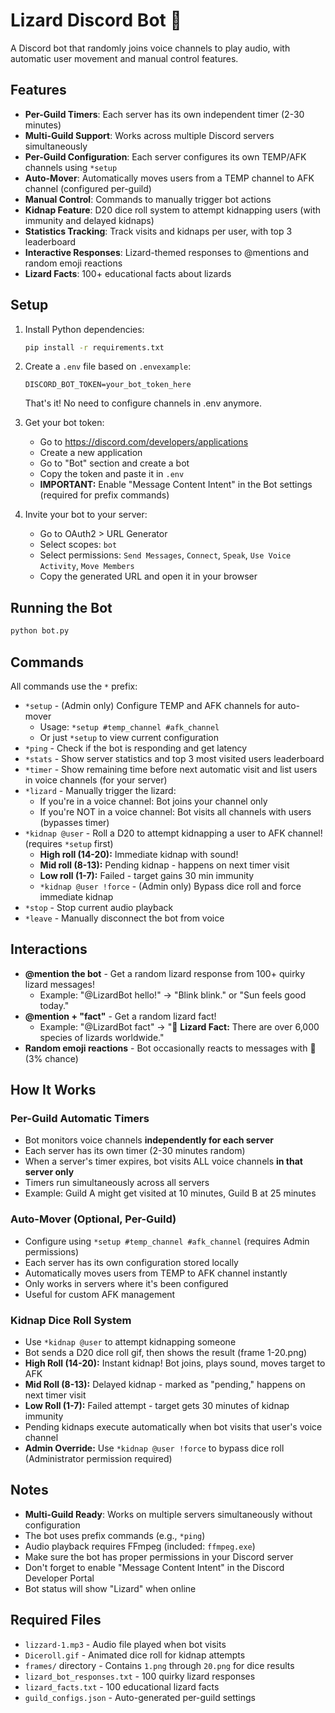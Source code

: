 # Lizard Discord Bot 🦎

A Discord bot that randomly joins voice channels to play audio, with automatic user movement and manual control features.

## Features

- **Per-Guild Timers**: Each server has its own independent timer (2-30 minutes)
- **Multi-Guild Support**: Works across multiple Discord servers simultaneously
- **Per-Guild Configuration**: Each server configures its own TEMP/AFK channels using `*setup`
- **Auto-Mover**: Automatically moves users from a TEMP channel to AFK channel (configured per-guild)
- **Manual Control**: Commands to manually trigger bot actions
- **Kidnap Feature**: D20 dice roll system to attempt kidnapping users (with immunity and delayed kidnaps)
- **Statistics Tracking**: Track visits and kidnaps per user, with top 3 leaderboard
- **Interactive Responses**: Lizard-themed responses to @mentions and random emoji reactions
- **Lizard Facts**: 100+ educational facts about lizards

## Setup

1. Install Python dependencies:
   ```bash
   pip install -r requirements.txt
   ```

2. Create a `.env` file based on `.envexample`:
   ```
   DISCORD_BOT_TOKEN=your_bot_token_here
   ```
   That's it! No need to configure channels in .env anymore.

3. Get your bot token:
   - Go to https://discord.com/developers/applications
   - Create a new application
   - Go to "Bot" section and create a bot
   - Copy the token and paste it in `.env`
   - **IMPORTANT:** Enable "Message Content Intent" in the Bot settings (required for prefix commands)

4. Invite your bot to your server:
   - Go to OAuth2 > URL Generator
   - Select scopes: `bot`
   - Select permissions: `Send Messages`, `Connect`, `Speak`, `Use Voice Activity`, `Move Members`
   - Copy the generated URL and open it in your browser

## Running the Bot

```bash
python bot.py
```

## Commands

All commands use the `*` prefix:

- `*setup` - (Admin only) Configure TEMP and AFK channels for auto-mover
  - Usage: `*setup #temp_channel #afk_channel`
  - Or just `*setup` to view current configuration
- `*ping` - Check if the bot is responding and get latency
- `*stats` - Show server statistics and top 3 most visited users leaderboard
- `*timer` - Show remaining time before next automatic visit and list users in voice channels (for your server)
- `*lizard` - Manually trigger the lizard:
  - If you're in a voice channel: Bot joins your channel only
  - If you're NOT in a voice channel: Bot visits all channels with users (bypasses timer)
- `*kidnap @user` - Roll a D20 to attempt kidnapping a user to AFK channel! (requires `*setup` first)
  - **High roll (14-20):** Immediate kidnap with sound!
  - **Mid roll (8-13):** Pending kidnap - happens on next timer visit
  - **Low roll (1-7):** Failed - target gains 30 min immunity
  - `*kidnap @user !force` - (Admin only) Bypass dice roll and force immediate kidnap
- `*stop` - Stop current audio playback
- `*leave` - Manually disconnect the bot from voice

## Interactions

- **@mention the bot** - Get a random lizard response from 100+ quirky lizard messages!
  - Example: "@LizardBot hello!" → "Blink blink." or "Sun feels good today."
- **@mention + "fact"** - Get a random lizard fact!
  - Example: "@LizardBot fact" → "🦎 **Lizard Fact:** There are over 6,000 species of lizards worldwide."
- **Random emoji reactions** - Bot occasionally reacts to messages with 🦎 (3% chance)

## How It Works

### Per-Guild Automatic Timers
- Bot monitors voice channels **independently for each server**
- Each server has its own timer (2-30 minutes random)
- When a server's timer expires, bot visits ALL voice channels **in that server only**
- Timers run simultaneously across all servers
- Example: Guild A might get visited at 10 minutes, Guild B at 25 minutes

### Auto-Mover (Optional, Per-Guild)
- Configure using `*setup #temp_channel #afk_channel` (requires Admin permissions)
- Each server has its own configuration stored locally
- Automatically moves users from TEMP to AFK channel instantly
- Only works in servers where it's been configured
- Useful for custom AFK management

### Kidnap Dice Roll System
- Use `*kidnap @user` to attempt kidnapping someone
- Bot sends a D20 dice roll gif, then shows the result (frame 1-20.png)
- **High Roll (14-20):** Instant kidnap! Bot joins, plays sound, moves target to AFK
- **Mid Roll (8-13):** Delayed kidnap - marked as "pending," happens on next timer visit
- **Low Roll (1-7):** Failed attempt - target gets 30 minutes of kidnap immunity
- Pending kidnaps execute automatically when bot visits that user's voice channel
- **Admin Override:** Use `*kidnap @user !force` to bypass dice roll (Administrator permission required)

## Notes

- **Multi-Guild Ready**: Works on multiple servers simultaneously without configuration
- The bot uses prefix commands (e.g., `*ping`)
- Audio playback requires FFmpeg (included: `ffmpeg.exe`)
- Make sure the bot has proper permissions in your Discord server
- Don't forget to enable "Message Content Intent" in the Discord Developer Portal
- Bot status will show "Lizard" when online

## Required Files

- `lizzard-1.mp3` - Audio file played when bot visits
- `Diceroll.gif` - Animated dice roll for kidnap attempts
- `frames/` directory - Contains `1.png` through `20.png` for dice results
- `lizard_bot_responses.txt` - 100 quirky lizard responses
- `lizard_facts.txt` - 100 educational lizard facts
- `guild_configs.json` - Auto-generated per-guild settings 